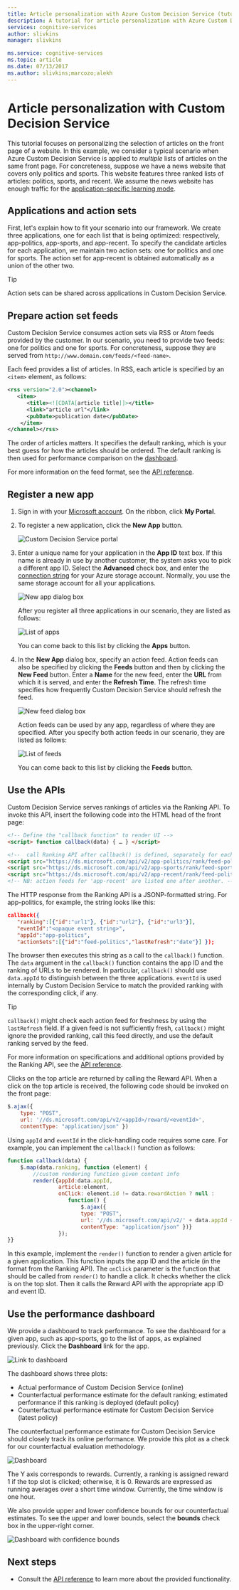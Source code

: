 ```yaml
---
title: Article personalization with Azure Custom Decision Service (tutorial) | Microsoft Docs
description: A tutorial for article personalization with Azure Custom Decision Service, a cloud-based API for contextual decision-making.
services: cognitive-services
author: slivkins
manager: slivkins

ms.service: cognitive-services
ms.topic: article
ms.date: 07/13/2017
ms.author: slivkins;marcozo;alekh
---
```


# Article personalization with Custom Decision Service

This tutorial focuses on personalizing the selection of articles on the front page of a website. In this example, we consider a typical scenario when Azure Custom Decision Service is applied to *multiple* lists of articles on the same front page. For concreteness, suppose we have a news website that covers only politics and sports. This website features three ranked lists of articles: politics, sports, and recent. We assume the news website has enough traffic for the [application-specific learning mode](custom-decision-service-overview.md#application-specific-learning-mode).

## Applications and action sets

First, let's explain how to fit your scenario into our framework. We create three applications, one for each list that is being optimized: respectively, app-politics, app-sports, and app-recent. To specify the candidate articles for each application, we maintain two action sets: one for politics and one for sports. The action set for app-recent is obtained automatically as a union of the other two.

> [!TIP]
> Action sets can be shared across applications in Custom Decision Service.

## Prepare action set feeds

Custom Decision Service consumes action sets via RSS or Atom feeds provided by the customer. In our scenario, you need to provide two feeds: one for politics and one for sports. For concreteness, suppose they are served from
`http://www.domain.com/feeds/<feed-name>`.

Each feed provides a list of articles. In RSS, each article is specified by an `<item>` element, as follows:

```xml
<rss version="2.0"><channel>
   <item>
      <title><![CDATA[article title]]></title>
      <link>"article url"</link>
      <pubDate>publication date</pubDate>
    </item>
</channel></rss>
```

The order of articles matters. It specifies the default ranking, which is your best guess for how the articles should be ordered. The default ranking is then used for performance comparison on the [dashboard](#performance-dashboard).

For more information on the feed format, see the [API reference](custom-decision-service-api-reference.md#action-set-api-customer-provided).

## Register a new app

1. Sign in with your [Microsoft account](https://account.microsoft.com/account). On the ribbon, click **My Portal**.

2. To register a new application, click the **New App** button.

    ![Custom Decision Service portal](./media/custom-decision-service-tutorial/portal.png)

3. Enter a unique name for your application in the **App ID** text box. If this name is already in use by another customer, the system asks you to pick a different app ID. Select the **Advanced** check box, and enter the [connection string](../../storage/storage-configure-connection-string.md) for your Azure storage account. Normally, you use the same storage account for all your applications.

    ![New app dialog box](./media/custom-decision-service-tutorial/new-app-dialog.png)

    After you register all three applications in our scenario, they are listed as follows:

    ![List of apps](./media/custom-decision-service-tutorial/apps.png)

    You can come back to this list by clicking the **Apps** button.

4. In the **New App** dialog box, specify an action feed. Action feeds can also be specified by clicking the **Feeds** button and then by clicking the **New Feed** button. Enter a **Name** for the new feed, enter the **URL** from which it is served, and enter the **Refresh Time**. The refresh time specifies how frequently Custom Decision Service should refresh the feed.

    ![New feed dialog box](./media/custom-decision-service-tutorial/new-feed-dialog.png)

    Action feeds can be used by any app, regardless of where they are specified. After you specify both action feeds in our scenario, they are listed as follows:

    ![List of feeds](./media/custom-decision-service-tutorial/feeds.png)

    You can come back to this list by clicking the **Feeds** button.

## Use the APIs

Custom Decision Service serves rankings of articles via the Ranking API. To invoke this API, insert the following code into the HTML head of the front page:

```html
<!-- Define the "callback function" to render UI -->
<script> function callback(data) { … } </script>

<!--  call Ranking API after callback() is defined, separately for each app -->
<script src="https://ds.microsoft.com/api/v2/app-politics/rank/feed-politics" async></script>
<script src="https://ds.microsoft.com/api/v2/app-sports/rank/feed-sports" async></script>
<script src="https://ds.microsoft.com/api/v2/app-recent/rank/feed-politics/feed-sports" async></script>
<!-- NB: action feeds for 'app-recent' are listed one after another. -->
```

The HTTP response from the Ranking API is a JSONP-formatted string. For app-politics, for example, the string looks like this:

```json
callback({
   "ranking":[{"id":"url1"}, {"id":"url2"}, {"id":"url3"}],
   "eventId":"<opaque event string>",
   "appId":"app-politics",
   "actionSets":[{"id":"feed-politics","lastRefresh":"date"}] });
```

The browser then executes this string as a call to the `callback()` function. The `data` argument in the `callback()` function contains the app ID and the ranking of URLs to be rendered. In particular, `callback()` should use `data.appId` to distinguish between the three applications. `eventId` is used internally by Custom Decision Service to match the provided ranking with the corresponding click, if any.

> [!TIP]
> `callback()` might check each action feed for freshness by using the `lastRefresh` field. If a given feed is not sufficiently fresh, `callback()` might ignore the provided ranking, call this feed directly, and use the default ranking served by the feed.

For more information on specifications and additional options provided by the Ranking API, see the [API reference](custom-decision-service-api-reference.md).

Clicks on the top article are returned by calling the Reward API. When a click on the top article is received, the following code should be invoked on the front page:

```javascript
$.ajax({
    type: "POST",
    url: '//ds.microsoft.com/api/v2/<appId>/reward/<eventId>',
    contentType: "application/json" })
```

Using `appId` and `eventId` in the click-handling code requires some care. For example, you can implement the `callback()` function as follows:

```javascript
function callback(data) {
    $.map(data.ranking, function (element) {
        //custom rendering function given content info
        render({appId:data.appId,
                article:element,
                onClick: element.id != data.rewardAction ? null :
                   function() {
                       $.ajax({
                       type: "POST",
                       url: '//ds.microsoft.com/api/v2/' + data.appId + '/reward/' + data.eventId,
                       contentType: "application/json" })}
                });
}}
```

In this example, implement the `render()` function to render a given article for a given application. This function inputs the app ID and the article (in the format from the Ranking API). The `onClick` parameter is the function that should be called from `render()` to handle a click. It checks whether the click is on the top slot. Then it calls the Reward API with the appropriate app ID and event ID.

## Use the performance dashboard

We provide a dashboard to track performance. To see the dashboard for a given app, such as app-sports, go to the list of apps, as explained previously. Click the **Dashboard** link for the app.

![Link to dashboard](./media/custom-decision-service-tutorial/apps-dashboard-link.png)

The dashboard shows three plots:

- Actual performance of Custom Decision Service (online)
- Counterfactual performance estimate for the default ranking; estimated performance if this ranking is deployed (default policy)
- Counterfactual performance estimate for Custom Decision Service (latest policy)

The counterfactual performance estimate for Custom Decision Service should closely track its online performance. We provide this plot as a check for our counterfactual evaluation methodology.

![Dashboard](./media/custom-decision-service-tutorial/dashboard.png)

The Y axis corresponds to rewards. Currently, a ranking is assigned reward 1 if the top slot is clicked; otherwise, it is 0. Rewards are expressed as running averages over a short time window. Currently, the time window is one hour.

We also provide upper and lower confidence bounds for our counterfactual estimates. To see the upper and lower bounds, select the **bounds** check box in the upper-right corner.

![Dashboard with confidence bounds](./media/custom-decision-service-tutorial/dashboard-with-bounds.png)

## Next steps

* Consult the [API reference](custom-decision-service-api-reference.md) to learn more about the provided functionality.